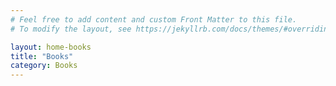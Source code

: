 ```yaml
---
# Feel free to add content and custom Front Matter to this file.
# To modify the layout, see https://jekyllrb.com/docs/themes/#overriding-theme-defaults

layout: home-books
title: "Books"
category: Books
---
```


